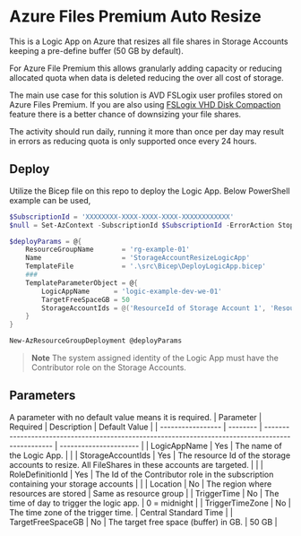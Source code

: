 # Azure Files Premium Auto Resize
This is a Logic App on Azure that resizes all file shares in Storage Accounts keeping a pre-define buffer (50 GB by default).

For Azure File Premium this allows granularly adding capacity or reducing allocated quota when data is deleted reducing the over all cost of storage.

The main use case for this solution is AVD FSLogix user profiles stored on Azure Files Premium. If you are also using [FSLogix VHD Disk Compaction](https://learn.microsoft.com/en-us/fslogix/concepts-vhd-disk-compaction) feature there is a better chance of downsizing your file shares.

The activity should run daily, running it more than once per day may result in errors as reducing quota is only supported once every 24 hours.

## Deploy
Utilize the Bicep file on this repo to deploy the Logic App. Below PowerShell example can be used,
```PowerShell
$SubscriptionId = 'XXXXXXXX-XXXX-XXXX-XXXX-XXXXXXXXXXXX'
$null = Set-AzContext -SubscriptionId $SubscriptionId -ErrorAction Stop

$deployParams = @{
    ResourceGroupName       = 'rg-example-01'
    Name                    = 'StorageAccountResizeLogicApp'
    TemplateFile            = '.\src\Bicep\DeployLogicApp.bicep'
    ###
    TemplateParameterObject = @{
        LogicAppName      = 'logic-example-dev-we-01'
        TargetFreeSpaceGB = 50
        StorageAccountIds = @('ResourceId of Storage Account 1', 'ResourceId of Storage Account 2') # The system assigned identity of the Logic App must have the Contributor role on the Storage Accounts.
    }
}

New-AzResourceGroupDeployment @deployParams
```

> **Note** The system assigned identity of the Logic App must have the Contributor role on the Storage Accounts.

## Parameters
A parameter with no default value means it is required.
| Parameter         | Required | Description                                                                                       | Default Value          |
| ----------------- | -------- | ------------------------------------------------------------------------------------------------- | ---------------------- |
| LogicAppName      | Yes      | The name of the Logic App.                                                                        |                        |
| StorageAccountIds | Yes      | The resource Id of the storage accounts to resize. All FileShares in these accounts are targeted. |                        |
| RoleDefinitionId  | Yes      | The Id of the Contributor role in the subscription containing your storage accounts               |                        |
| Location          | No       | The region where resources are stored                                                             | Same as resource group |
| TriggerTime       | No       | The time of day to trigger the logic app.                                                         | 0 = midnight           |
| TriggerTimeZone   | No       | The time zone of the trigger time.                                                                | Central Standard Time  |
| TargetFreeSpaceGB | No       | The target free space (buffer) in GB.                                                             | 50 GB                  |


